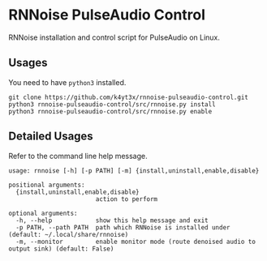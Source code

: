 # RNNoise PulseAudio Control

RNNoise installation and control script for PulseAudio on Linux.

## Usages

You need to have `python3` installed.

```shell
git clone https://github.com/k4yt3x/rnnoise-pulseaudio-control.git
python3 rnnoise-pulseaudio-control/src/rnnoise.py install
python3 rnnoise-pulseaudio-control/src/rnnoise.py enable
```

## Detailed Usages

Refer to the command line help message.

```console
usage: rnnoise [-h] [-p PATH] [-m] {install,uninstall,enable,disable}

positional arguments:
  {install,uninstall,enable,disable}
                        action to perform

optional arguments:
  -h, --help            show this help message and exit
  -p PATH, --path PATH  path which RNNoise is installed under (default: ~/.local/share/rnnoise)
  -m, --monitor         enable monitor mode (route denoised audio to output sink) (default: False)
```

